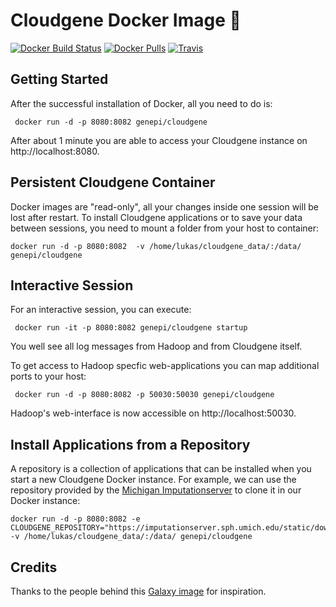 # Cloudgene Docker Image :whale:

[![Docker Build Status](https://img.shields.io/docker/build/genepi/cloudgene.svg)]()
[![Docker Pulls](https://img.shields.io/docker/pulls/genepi/cloudgene.svg)]()
[![Travis](https://img.shields.io/travis/lukfor/docker-cloudgene.svg)]()

## Getting Started

After the successful installation of Docker, all you need to do is:

```
 docker run -d -p 8080:8082 genepi/cloudgene
```
After about 1 minute you are able to access your Cloudgene instance on http://localhost:8080.

## Persistent Cloudgene Container

Docker images are "read-only", all your changes inside one session will be lost after restart. To install Cloudgene applications or to save your data between sessions, you need to mount a folder from your host to container:

```
docker run -d -p 8080:8082  -v /home/lukas/cloudgene_data/:/data/ genepi/cloudgene
```

## Interactive Session

For an interactive session, you can execute:

```
 docker run -it -p 8080:8082 genepi/cloudgene startup
```

You well see all log messages from Hadoop and from Cloudgene itself.

To get access to Hadoop specfic web-applications you can map additional ports to your host:

```
 docker run -d -p 8080:8082 -p 50030:50030 genepi/cloudgene
```

Hadoop's web-interface is now accessible on http://localhost:50030.


## Install Applications from a Repository

A repository is a collection of applications that can be installed when you start a new Cloudgene Docker instance. For example, we can use the repository provided by the [Michigan Imputationserver](https://imputationserver.sph.umich.edu) to clone it in our Docker instance:

```
docker run -d -p 8080:8082 -e CLOUDGENE_REPOSITORY="https://imputationserver.sph.umich.edu/static/downloads/apps.yaml" -v /home/lukas/cloudgene_data/:/data/ genepi/cloudgene
```

## Credits

Thanks to the people behind this [Galaxy image](https://github.com/bgruening/docker-galaxy-stable) for inspiration.
